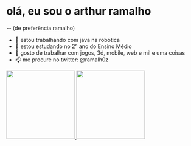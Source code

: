 # olá, eu sou o arthur ramalho
-- (de preferência ramalho)

- 🔭 estou trabalhando com java na robótica
- 🌱 estou estudando no 2° ano do Ensino Médio 
- 👯 gosto de trabalhar com jogos, 3d, mobile, web e mil e uma coisas 
- 📫 me procure no twitter: @ramalh0z

<div>
  <a href="https://beacons.ai/ramalh0z">
  <img height="180em" src="https://github-readme-stats.vercel.app/api?username=ramalh0z&show_icons=true&theme=dark&include_all_commits=true&count_private=true"/>
  <img height="180em" src="https://github-readme-stats.vercel.app/api/top-langs/?username=ramalh0z&layout=compact&langs_count=16&theme=dark"/>
</div>
